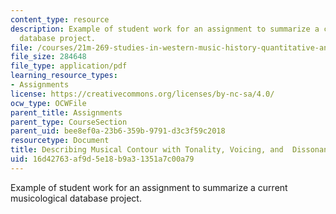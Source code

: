 ```yaml
---
content_type: resource
description: Example of student work for an assignment to summarize a current musicological
  database project.
file: /courses/21m-269-studies-in-western-music-history-quantitative-and-computational-approaches-to-music-history-spring-2012/16d42763af9d5e18b9a31351a7c00a79_MIT21M_269S12_assn_final2.pdf
file_size: 284648
file_type: application/pdf
learning_resource_types:
- Assignments
license: https://creativecommons.org/licenses/by-nc-sa/4.0/
ocw_type: OCWFile
parent_title: Assignments
parent_type: CourseSection
parent_uid: bee8ef0a-23b6-359b-9791-d3c3f59c2018
resourcetype: Document
title: Describing Musical Contour with Tonality, Voicing, and  Dissonance Levels
uid: 16d42763-af9d-5e18-b9a3-1351a7c00a79
---
```

Example of student work for an assignment to summarize a current musicological database project.
